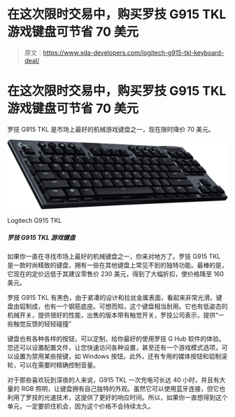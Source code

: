# 在这次限时交易中，购买罗技 G915 TKL 游戏键盘可节省 70 美元

> 原文：<https://www.xda-developers.com/logitech-g915-tkl-keyboard-deal/>

# 在这次限时交易中，购买罗技 G915 TKL 游戏键盘可节省 70 美元

罗技 G915 TKL 是市场上最好的机械游戏键盘之一，现在限时降价 70 美元。

 <picture>![An excellent slim, low profile tenkeyless mechanical keyboard featuring a premium compact design and RGB lighting. It supports Logitech's custom wireless connection, Bluetooth, or a wired connection.](img/df4bf41f8c8ddfb0fb6e6ea034672588.png)</picture> 

Logitech G915 TKL

##### 罗技 G915 TKL 游戏键盘

如果你一直在寻找市场上最好的机械键盘之一，你来对地方了。罗技 G915 TKL 是一款时尚精致的键盘，拥有一些在其他键盘上常见不到的独特功能。最棒的是，它现在的定价远低于其建议零售价 230 美元，得到了大幅折扣，使价格降至 160 美元。

罗技 G915 TKL 有黑色，由于紧凑的设计和拉丝金属表面，看起来非常光滑。键盘由铝制成，也有一个钢筋底座。可想而知，这个键盘相当耐用。它也有低姿态的机械开关，提供很好的性能，出售的版本带有触觉开关，罗技公司表示，提供“一些触觉反馈的轻轻碰撞”

键盘也有各种各样的按钮，可以定制，给你最好的使用罗技 G Hub 软件的体验。您还可以设置配置文件，让您快速访问各种设置，甚至还有一个游戏模式选项，可以设置为禁用某些按键，如 Windows 按钮。此外，还有专用的媒体按钮和铝制滚轮，可以在需要时精确控制音量。

对于那些喜欢玩到深夜的人来说，G915 TKL 一次充电可长达 40 小时，并且有大量的 RGB 照明，让键盘拥有自己独特的外观。虽然它可以使用蓝牙连接，但它也利用了罗技的光速技术，这提供了更好的响应时间。所以，如果你一直想得到这个单元，一定要抓住机会，因为这个价格不会持续太久。